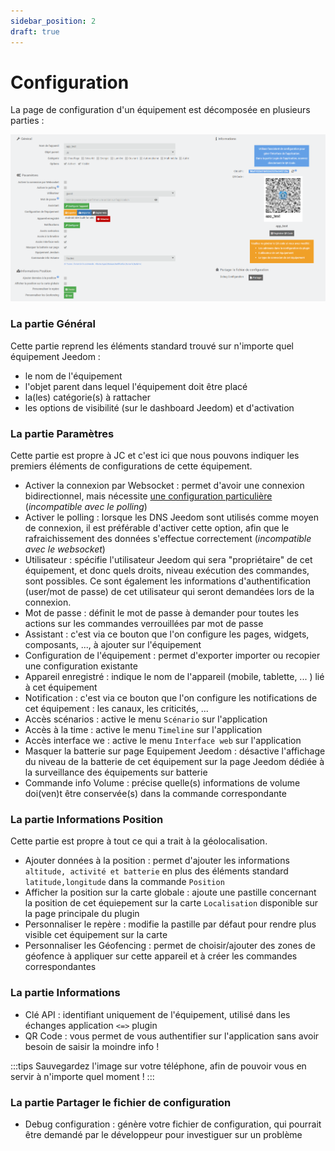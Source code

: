 ```yaml
---
sidebar_position: 2
draft: true
---
```


# Configuration

La page de configuration d'un équipement est décomposée en plusieurs parties :

![equipment](/img/eqConfig.png)

### La partie Général

Cette partie reprend les éléments standard trouvé sur n'importe quel équipement Jeedom :  

- le nom de l'équipement
- l'objet parent dans lequel l'équipement doit être placé
- la(les) catégorie(s) à rattacher
- les options de visibilité (sur le dashboard Jeedom) et d'activation

### La partie Paramètres

Cette partie est propre à JC et c'est ici que nous pouvons indiquer les premiers éléments de configurations de cette équipement.  

- Activer la connexion par Websocket : permet d'avoir une connexion bidirectionnel, mais nécessite [une configuration particulière](/docs/tutorials/connection) (*incompatible avec le polling*)
- Activer le polling : lorsque les DNS Jeedom sont utilisés comme moyen de connexion, il est préférable d'activer cette option, afin que le rafraichissement des données s'effectue correctement (*incompatible avec le websocket*)
- Utilisateur : spécifie l'utilisateur Jeedom qui sera "propriétaire" de cet équipement, et donc quels droits, niveau exécution des commandes, sont possibles. Ce sont également les informations d'authentification (user/mot de passe) de cet utilisateur qui seront demandées lors de la connexion.
- Mot de passe : définit le mot de passe à demander pour toutes les actions sur les commandes verrouillées par mot de passe
- Assistant : c'est via ce bouton que l'on configure les pages, widgets, composants, ..., à ajouter sur l'équipement
- Configuration de l'équipement : permet d'exporter importer ou recopier une configuration existante
- Appareil enregistré : indique le nom de l'appareil (mobile, tablette, ... ) lié à cet équipement
- Notification : c'est via ce bouton que l'on configure les notifications de cet équipement : les canaux, les criticités, ...
- Accès scénarios : active le menu `Scénario` sur l'application
- Accès à la time : active le menu `Timeline` sur l'application
- Accès interface we : active le menu `Interface web` sur l'application
- Masquer la batterie sur page Equipement Jeedom : désactive l'affichage du niveau de la batterie de cet équipement sur la page Jeedom dédiée à la surveillance des équipements sur batterie
- Commande info Volume : précise quelle(s) informations de volume doi(ven)t être conservée(s) dans la commande correspondante

### La partie Informations Position

Cette partie est propre à tout ce qui a trait à la géolocalisation.  

- Ajouter données à la position : permet d'ajouter les informations `altitude, activité et batterie` en plus des éléments standard `latitude,longitude` dans la commande `Position`
- Afficher la position sur la carte globale : ajoute une pastille concernant la position de cet équiepement sur la carte `Localisation` disponible sur la page principale du plugin
- Personnaliser le repère : modifie la pastille par défaut pour rendre plus visible cet équipement sur la carte
- Personnaliser les Géofencing : permet de choisir/ajouter des zones de géofence à appliquer sur cette appareil et à créer les commandes correspondantes

### La partie Informations

- Clé API : identifiant uniquement de l'équipement, utilisé dans les échanges application `<=>` plugin
- QR Code : vous permet de vous authentifier sur l'application sans avoir besoin de saisir la moindre info !

:::tips
Sauvegardez l'image sur votre téléphone, afin de pouvoir vous en servir à n'importe quel moment !
:::

### La partie Partager le fichier de configuration

- Debug configuration : génère votre fichier de configuration, qui pourrait être demandé par le développeur pour investiguer sur un problème
